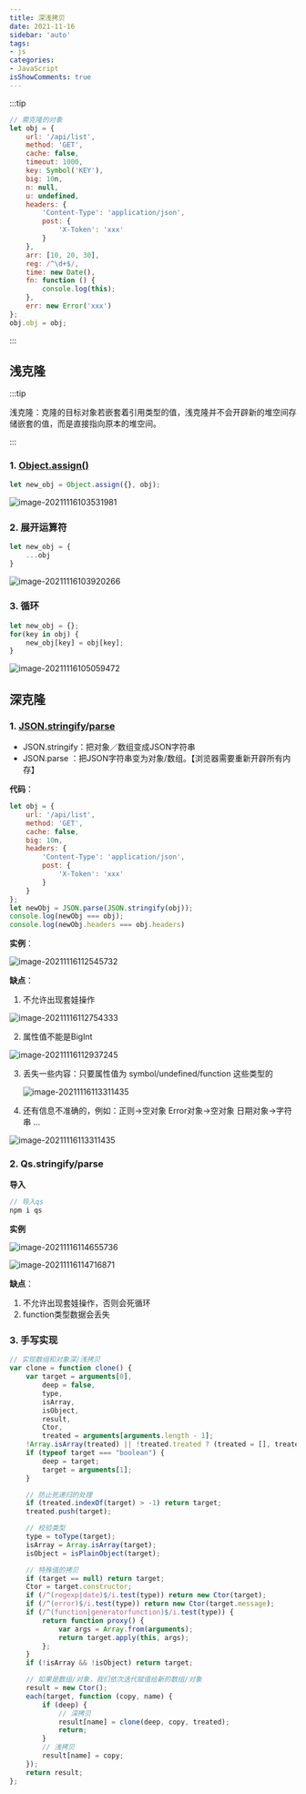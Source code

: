 ```yaml
---
title: 深浅拷贝
date: 2021-11-16
sidebar: 'auto'
tags:
- js
categories:
- JavaScript
isShowComments: true
---
```




:::tip

```js
// 需克隆的对象
let obj = {
    url: '/api/list',
    method: 'GET',
    cache: false,
    timeout: 1000,
    key: Symbol('KEY'),
    big: 10n,
    n: null,
    u: undefined,
    headers: {
        'Content-Type': 'application/json',
        post: {
            'X-Token': 'xxx'
        }
    },
    arr: [10, 20, 30],
    reg: /^\d+$/,
    time: new Date(),
    fn: function () {
        console.log(this);
    },
    err: new Error('xxx')
};
obj.obj = obj;
```

:::

## 浅克隆

:::tip

​	浅克隆：克隆的目标对象若嵌套着引用类型的值，浅克隆并不会开辟新的堆空间存储嵌套的值，而是直接指向原本的堆空间。

:::

### 1. [Object.assign()](https://developer.mozilla.org/zh-CN/docs/Web/JavaScript/Reference/Global_Objects/Object/assign)

```js
let new_obj = Object.assign({}, obj);
```

![image-20211116103531981](https://gitee.com/ljcdzh/my_pic/raw/master/img/202111161035087.png)

### 2. 展开运算符

```js
let new_obj = {
    ...obj
}
```

![image-20211116103920266](https://gitee.com/ljcdzh/my_pic/raw/master/img/202111161039310.png)

### 3. 循环

```js
let new_obj = {};
for(key in obj) {
    new_obj[key] = obj[key];
}
```

![image-20211116105059472](https://gitee.com/ljcdzh/my_pic/raw/master/img/202111161050530.png)



## 深克隆

### 1. [JSON.stringify](https://developer.mozilla.org/zh-CN/docs/Web/JavaScript/Reference/Global_Objects/JSON/stringify)/[parse](https://developer.mozilla.org/zh-CN/docs/Web/JavaScript/Reference/Global_Objects/JSON/parse)

- JSON.stringify：把对象／数组变成JSON字符串
- JSON.parse ：把JSON字符串变为对象/数组。【浏览器需要重新开辟所有内存】

**代码**：

```js
let obj = {
    url: '/api/list',
    method: 'GET',
    cache: false,
    big: 10n,
    headers: {
        'Content-Type': 'application/json',
        post: {
            'X-Token': 'xxx'
        }
    }
};
let newObj = JSON.parse(JSON.stringify(obj));
console.log(newObj === obj);
console.log(newObj.headers === obj.headers)
```

**实例**：

![image-20211116112545732](https://gitee.com/ljcdzh/my_pic/raw/master/img/202111161125777.png)

**缺点**：

1. 不允许出现套娃操作

![image-20211116112754333](https://gitee.com/ljcdzh/my_pic/raw/master/img/202111161127372.png)

2. 属性值不能是BigInt

![image-20211116112937245](https://gitee.com/ljcdzh/my_pic/raw/master/img/202111161129287.png)

3. 丢失一些内容：只要属性值为 symbol/undefined/function 这些类型的

    ![image-20211116113311435](https://gitee.com/ljcdzh/my_pic/raw/master/img/202111161133487.png)

4. 还有信息不准确的，例如：正则->空对象  Error对象->空对象  日期对象->字符串  ...

![image-20211116113311435](https://gitee.com/ljcdzh/my_pic/raw/master/img/202111161135738.png)

### 2. Qs.stringify/parse

**导入**

```js
// 导入qs
npm i qs
```

**实例**

![image-20211116114655736](https://gitee.com/ljcdzh/my_pic/raw/master/img/202111161146798.png)

![image-20211116114716871](https://gitee.com/ljcdzh/my_pic/raw/master/img/202111161147913.png)

**缺点**：

1. 不允许出现套娃操作，否则会死循环
2. function类型数据会丢失

### 3. 手写实现

```js
// 实现数组和对象深/浅拷贝
var clone = function clone() {
    var target = arguments[0],
        deep = false,
        type,
        isArray,
        isObject,
        result,
        Ctor,
        treated = arguments[arguments.length - 1];
    !Array.isArray(treated) || !treated.treated ? (treated = [], treated.treated = true) : null;
    if (typeof target === "boolean") {
        deep = target;
        target = arguments[1];
    }

    // 防止死递归的处理
    if (treated.indexOf(target) > -1) return target;
    treated.push(target);

    // 校验类型
    type = toType(target);
    isArray = Array.isArray(target);
    isObject = isPlainObject(target);

    // 特殊值的拷贝
    if (target == null) return target;
    Ctor = target.constructor;
    if (/^(regexp|date)$/i.test(type)) return new Ctor(target);
    if (/^(error)$/i.test(type)) return new Ctor(target.message);
    if (/^(function|generatorfunction)$/i.test(type)) {
        return function proxy() {
            var args = Array.from(arguments);
            return target.apply(this, args);
        };
    }
    if (!isArray && !isObject) return target;

    // 如果是数组/对象，我们依次迭代赋值给新的数组/对象
    result = new Ctor();
    each(target, function (copy, name) {
        if (deep) {
            // 深拷贝
            result[name] = clone(deep, copy, treated);
            return;
        }
        // 浅拷贝
        result[name] = copy;
    });
    return result;
};
```

